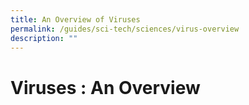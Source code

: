 ```yaml
---
title: An Overview of Viruses
permalink: /guides/sci-tech/sciences/virus-overview
description: ""
---
```


# Viruses : An Overview